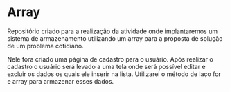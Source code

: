 # Array
Repositório criado para a realização da atividade onde implantaremos um sistema de armazenamento utilizando um array para a proposta de solução de um problema cotidiano.

Nele fora criado uma página de cadastro para o usuário. Após realizar o cadastro o usuário será levado a uma tela onde será possível editar e excluir os dados os quais ele inserir na lista. Utilizarei o método de laço for e array para armazenar esses dados.